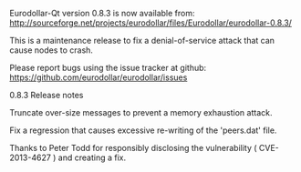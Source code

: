 Eurodollar-Qt version 0.8.3 is now available from:
  http://sourceforge.net/projects/eurodollar/files/Eurodollar/eurodollar-0.8.3/

This is a maintenance release to fix a denial-of-service attack that
can cause nodes to crash.

Please report bugs using the issue tracker at github:
  https://github.com/eurodollar/eurodollar/issues

0.8.3 Release notes

Truncate over-size messages to prevent a memory exhaustion attack.

Fix a regression that causes excessive re-writing of the 'peers.dat' file.


Thanks to Peter Todd for responsibly disclosing the vulnerability
( CVE-2013-4627 ) and creating a fix.
